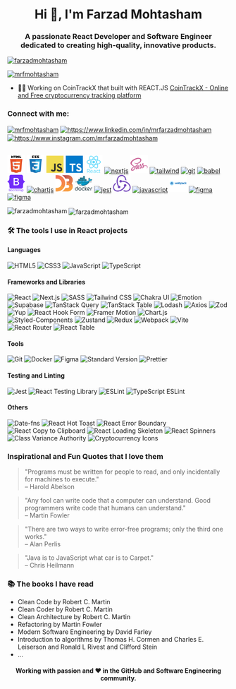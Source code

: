 <h1 align="center">Hi 👋, I'm Farzad Mohtasham</h1>
<h3 align="center">A passionate React Developer and Software Engineer dedicated to creating high-quality, innovative products.</h3>

<p align="left"><a href="https://github.com/ryo-ma/github-profile-trophy"><img
  src="https://github-profile-trophy.vercel.app/?username=farzadmohtasham" alt="farzadmohtasham" /></a></p>

<p align="left"><a href="https://twitter.com/mrfmohtasham" target="blank"><img
  src="https://img.shields.io/twitter/follow/mrfmohtasham?logo=twitter&style=for-the-badge" alt="mrfmohtasham" /></a>
</p>

- 💸💵 Working on CoinTrackX that built with REACT.JS [CoinTrackX - Online and Free cryptocurrency tracking platform](https://github.com/FarzadMohtasham/CoinTrackX)

<h3 align="left">Connect with me:</h3>
<p align="left">
  <a href="https://twitter.com/mrfmohtasham" target="blank"><img align="center"
                                                                 src="https://raw.githubusercontent.com/rahuldkjain/github-profile-readme-generator/master/src/images/icons/Social/twitter.svg"
                                                                 alt="mrfmohtasham" height="30" width="40" /></a>
  <a href="https://www.linkedin.com/in/mrfarzadmohtasham" target="blank"><img align="center"
                                                                              src="https://raw.githubusercontent.com/rahuldkjain/github-profile-readme-generator/master/src/images/icons/Social/linked-in-alt.svg"
                                                                              alt="https://www.linkedin.com/in/mrfarzadmohtasham"
                                                                              height="30" width="40" /></a>
  <a href="https://www.instagram.com/mrfarzadmohtasham" target="blank"><img align="center"
                                                                            src="https://raw.githubusercontent.com/rahuldkjain/github-profile-readme-generator/master/src/images/icons/Social/instagram.svg"
                                                                            alt="https://www.instagram.com/mrfarzadmohtasham"
                                                                            height="30" width="40" /></a>
</p>

<p align="left">
  <br/>
  <a href="https://www.w3.org/html/" target="_blank" rel="noreferrer"><img
    src="https://raw.githubusercontent.com/devicons/devicon/master/icons/html5/html5-original-wordmark.svg" alt="html5"
    width="40" height="40" /></a>
  <a href="https://www.w3schools.com/css/" target="_blank" rel="noreferrer"><img
    src="https://raw.githubusercontent.com/devicons/devicon/master/icons/css3/css3-original-wordmark.svg" alt="css3"
    width="40" height="40" /></a>
  <a href="https://developer.mozilla.org/en-US/docs/Web/JavaScript" target="_blank" rel="noreferrer"> <img
    src="https://raw.githubusercontent.com/devicons/devicon/master/icons/javascript/javascript-original.svg"
    alt="javascript" width="40" height="40" /></a>
  <a href="https://www.typescriptlang.org/" target="_blank" rel="noreferrer"><img
    src="https://raw.githubusercontent.com/devicons/devicon/master/icons/typescript/typescript-original.svg"
    alt="typescript" width="40" height="40" /></a>
  <a href="https://reactjs.org/" target="_blank" rel="noreferrer"><img
    src="https://raw.githubusercontent.com/devicons/devicon/master/icons/react/react-original-wordmark.svg" alt="react"
    width="40" height="40" /></a>
  <a href="https://nextjs.org/" target="_blank" rel="noreferrer"><img
    src="https://cdn.worldvectorlogo.com/logos/nextjs-2.svg" alt="nextjs" width="40" height="40" /></a>
  <a href="https://sass-lang.com" target="_blank" rel="noreferrer"><img
    src="https://raw.githubusercontent.com/devicons/devicon/master/icons/sass/sass-original.svg" alt="sass" width="40"
    height="40" /></a>
  <a href="https://tailwindcss.com/" target="_blank" rel="noreferrer"><img
    src="https://www.vectorlogo.zone/logos/tailwindcss/tailwindcss-icon.svg" alt="tailwind" width="40"
    height="40" /></a>
  <a href="https://git-scm.com/" target="_blank" rel="noreferrer"><img
    src="https://www.vectorlogo.zone/logos/git-scm/git-scm-icon.svg" alt="git" width="40" height="40" /></a>
  <a href="https://babeljs.io/" target="_blank" rel="noreferrer"><img
    src="https://www.vectorlogo.zone/logos/babeljs/babeljs-icon.svg" alt="babel" width="40" height="40" /></a>
  <a href="https://getbootstrap.com" target="_blank" rel="noreferrer"> <img
    src="https://raw.githubusercontent.com/devicons/devicon/master/icons/bootstrap/bootstrap-plain-wordmark.svg"
    alt="bootstrap" width="40" height="40" /></a>
  <a href="https://www.chartjs.org" target="_blank" rel="noreferrer"> <img
    src="https://www.chartjs.org/media/logo-title.svg" alt="chartjs" width="40" height="40" /></a>
  <a href="https://d3js.org/" target="_blank" rel="noreferrer"><img
    src="https://raw.githubusercontent.com/devicons/devicon/master/icons/d3js/d3js-original.svg" alt="d3js" width="40"
    height="40" /></a>
  <a href="https://www.docker.com/" target="_blank" rel="noreferrer"> <img
    src="https://raw.githubusercontent.com/devicons/devicon/master/icons/docker/docker-original-wordmark.svg"
    alt="docker" width="40" height="40" /></a>
  <a href="https://jestjs.io" target="_blank" rel="noreferrer"> <img
    src="https://www.vectorlogo.zone/logos/jestjsio/jestjsio-icon.svg" alt="jest" width="40" height="40" /></a>
  <a href="https://redux.js.org" target="_blank" rel="noreferrer"> <img
    src="https://raw.githubusercontent.com/devicons/devicon/master/icons/redux/redux-original.svg" alt="redux"
    width="40" height="40" /></a>
  <a href="https://github.com/pmndrs/zustand/" target="_blank" rel="noreferrer"> <img
    src="https://github.com/pmndrs/zustand/blob/main/examples/demo/public/logo512.png" alt="javascript" width="40"
    height="40" /></a>
  <a href="https://webpack.js.org" target="_blank" rel="noreferrer"> <img
    src="https://raw.githubusercontent.com/devicons/devicon/d00d0969292a6569d45b06d3f350f463a0107b0d/icons/webpack/webpack-original-wordmark.svg"
    alt="webpack" width="40" height="40" /></a>
  <a href="https://tanstack.com/query" target="_blank" rel="noreferrer"> <img
    src="https://zwrleecsvygsftotatty.supabase.co/storage/v1/object/public/NEXO%20Files/logos__react_query_icon.svg"
    alt="figma" width="40" height="40" /> </a>
  <a href="https://www.figma.com/" target="_blank" rel="noreferrer"> <img
    src="https://www.vectorlogo.zone/logos/figma/figma-icon.svg" alt="figma" width="40" height="40" /></a>
</p>

<p><img align="left"
        src="https://github-readme-stats.vercel.app/api/top-langs?username=farzadmohtasham&show_icons=true&locale=en&layout=compact"
        alt="farzadmohtasham" /></p>

<p>&nbsp;<img align="center"
              src="https://github-readme-stats.vercel.app/api?username=farzadmohtasham&show_icons=true&locale=en"
              alt="farzadmohtasham" /></p
<br>

### 🛠️ The tools I use in React projects

#### Languages
![HTML5](https://img.shields.io/badge/-HTML5-E34F26?style=flat-square&logo=html5&logoColor=white)
![CSS3](https://img.shields.io/badge/-CSS3-1572B6?style=flat-square&logo=css3)
![JavaScript](https://img.shields.io/badge/-JavaScript-F7DF1E?style=flat-square&logo=javascript&logoColor=black)
![TypeScript](https://img.shields.io/badge/-TypeScript-007ACC?style=flat-square&logo=typescript)

#### Frameworks and Libraries
![React](https://img.shields.io/badge/-React-61DAFB?style=flat-square&logo=react&logoColor=black)
![Next.js](https://img.shields.io/badge/-Next.js-000000?style=flat-square&logo=nextdotjs&logoColor=white)
![SASS](https://img.shields.io/badge/-SASS-CC6699?style=flat-square&logo=sass&logoColor=white)
![Tailwind CSS](https://img.shields.io/badge/-TailwindCSS-38B2AC?style=flat-square&logo=tailwind-css&logoColor=white)
![Chakra UI](https://img.shields.io/badge/-Chakra%20UI-319795?style=flat-square&logo=chakraui&logoColor=white)
![Emotion](https://img.shields.io/badge/-Emotion-C56BFF?style=flat-square&logo=emotion&logoColor=white)
![Supabase](https://img.shields.io/badge/-Supabase-3ECF8E?style=flat-square&logo=supabase&logoColor=white)
![TanStack Query](https://img.shields.io/badge/-TanStack%20Query-FF4154?style=flat-square&logo=react-query&logoColor=white)
![TanStack Table](https://img.shields.io/badge/-TanStack%20Table-FF4154?style=flat-square&logo=react-table&logoColor=white)
![Lodash](https://img.shields.io/badge/-Lodash-3492FF?style=flat-square&logo=lodash&logoColor=white)
![Axios](https://img.shields.io/badge/-Axios-5A29E4?style=flat-square&logo=axios&logoColor=white)
![Zod](https://img.shields.io/badge/-Zod-3C3C3C?style=flat-square&logo=zod&logoColor=white)
![Yup](https://img.shields.io/badge/-Yup-006400?style=flat-square&logo=yup&logoColor=white)
![React Hook Form](https://img.shields.io/badge/-React%20Hook%20Form-EC5990?style=flat-square&logo=react-hook-form&logoColor=white)
![Framer Motion](https://img.shields.io/badge/-Framer%20Motion-0055FF?style=flat-square&logo=framer&logoColor=white)
![Chart.js](https://img.shields.io/badge/-Chart.js-FF6384?style=flat-square&logo=chartdotjs&logoColor=white)
![Styled-Components](https://img.shields.io/badge/-Styled--Components-DB7093?style=flat-square&logo=styled-components&logoColor=white)
![Zustand](https://img.shields.io/badge/-Zustand-000000?style=flat-square&logo=redux&logoColor=white)
![Redux](https://img.shields.io/badge/-Redux-764ABC?style=flat-square&logo=redux&logoColor=white)
![Webpack](https://img.shields.io/badge/-Webpack-8DD6F9?style=flat-square&logo=webpack&logoColor=black)
![Vite](https://img.shields.io/badge/-Vite-646CFF?style=flat-square&logo=vite&logoColor=white)
![React Router](https://img.shields.io/badge/-React%20Router-CA4245?style=flat-square&logo=react-router&logoColor=white)
![React Table](https://img.shields.io/badge/-React%20Table-FF4154?style=flat-square&logo=react-table&logoColor=white)

#### Tools
![Git](https://img.shields.io/badge/-Git-F05032?style=flat-square&logo=git&logoColor=white)
![Docker](https://img.shields.io/badge/-Docker-2496ED?style=flat-square&logo=docker&logoColor=white)
![Figma](https://img.shields.io/badge/-Figma-F24E1E?style=flat-square&logo=figma&logoColor=white)
![Standard Version](https://img.shields.io/badge/-Standard%20Version-000000?style=flat-square&logo=standard-version&logoColor=white)
![Prettier](https://img.shields.io/badge/-Prettier-F7B93E?style=flat-square&logo=prettier&logoColor=white)

#### Testing and Linting
![Jest](https://img.shields.io/badge/-Jest-C21325?style=flat-square&logo=jest&logoColor=white)
![React Testing Library](https://img.shields.io/badge/-React%20Testing%20Library-E33332?style=flat-square&logo=testing-library&logoColor=white)
![ESLint](https://img.shields.io/badge/-ESLint-4B32C3?style=flat-square&logo=eslint&logoColor=white)
![TypeScript ESLint](https://img.shields.io/badge/-TypeScript%20ESLint-007ACC?style=flat-square&logo=typescript&logoColor=white)

#### Others
![Date-fns](https://img.shields.io/badge/-Date--fns-3A3A3A?style=flat-square&logo=date-fns&logoColor=white)
![React Hot Toast](https://img.shields.io/badge/-React%20Hot%20Toast-F57C00?style=flat-square&logo=react-hot-toast&logoColor=white)
![React Error Boundary](https://img.shields.io/badge/-React%20Error%20Boundary-CA4245?style=flat-square&logo=react-router&logoColor=white)
![React Copy to Clipboard](https://img.shields.io/badge/-React%20Copy%20to%20Clipboard-FFDA44?style=flat-square&logo=copy-to-clipboard&logoColor=black)
![React Loading Skeleton](https://img.shields.io/badge/-React%20Loading%20Skeleton-646CFF?style=flat-square&logo=vite&logoColor=white)
![React Spinners](https://img.shields.io/badge/-React%20Spinners-FFC107?style=flat-square&logo=react-spinners&logoColor=white)
![Class Variance Authority](https://img.shields.io/badge/-Class%20Variance%20Authority-000000?style=flat-square&logoColor=white)
![Cryptocurrency Icons](https://img.shields.io/badge/-Cryptocurrency%20Icons-3A3A3A?style=flat-square&logo=cryptocurrency-icons&logoColor=white)

### Inspirational and Fun Quotes that I love them

> "Programs must be written for people to read, and only incidentally for machines to execute."  
> – Harold Abelson

> "Any fool can write code that a computer can understand. Good programmers write code that humans can understand."  
> – Martin Fowler

> "There are two ways to write error-free programs; only the third one works."  
> – Alan Perlis

> "Java is to JavaScript what car is to Carpet."  
> – Chris Heilmann

### 📚 The books I have read
- Clean Code by Robert C. Martin
- Clean Coder by Robert C. Martin
- Clean Architecture by Robert C. Martin
- Refactoring by Martin Fowler
- Modern Software Engineering by David Farley
- Introduction to algorithms by Thomas H. Cormen and Charles E. Leiserson and Ronald L Rivest and Clifford Stein
- ...

<h4 align="center">Working with passion and ❤️ in the GitHub and Software Engineering community.</h4>
